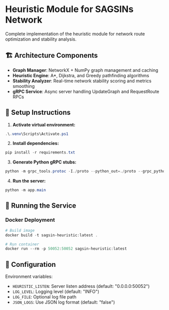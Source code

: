 # Heuristic Module for SAGSINs Network

Complete implementation of the heuristic module for network route optimization and stability analysis.

## 🏗️ Architecture Components

- **Graph Manager**: NetworkX + NumPy graph management and caching
- **Heuristic Engine**: A*, Dijkstra, and Greedy pathfinding algorithms  
- **Stability Analyzer**: Real-time network stability scoring and metrics smoothing
- **gRPC Service**: Async server handling UpdateGraph and RequestRoute RPCs

## 🔧 Setup Instructions

1. **Activate virtual environment:**
```powershell
.\.venv\Scripts\Activate.ps1
```

2. **Install dependencies:**
```powershell
pip install -r requirements.txt
```

3. **Generate Python gRPC stubs:**
```powershell
python -m grpc_tools.protoc -I./proto --python_out=./proto --grpc_python_out=./proto ./proto/heuristic.proto
```

4. **Run the server:**
```powershell
python -m app.main
```

## 🚀 Running the Service
### Docker Deployment
```powershell
# Build image
docker build -t sagsin-heuristic:latest .

# Run container
docker run --rm -p 50052:50052 sagsin-heuristic:latest
```

## 🔧 Configuration

Environment variables:
- `HEURISTIC_LISTEN`: Server listen address (default: "0.0.0.0:50052")
- `LOG_LEVEL`: Logging level (default: "INFO")
- `LOG_FILE`: Optional log file path
- `JSON_LOGS`: Use JSON log format (default: "false")
